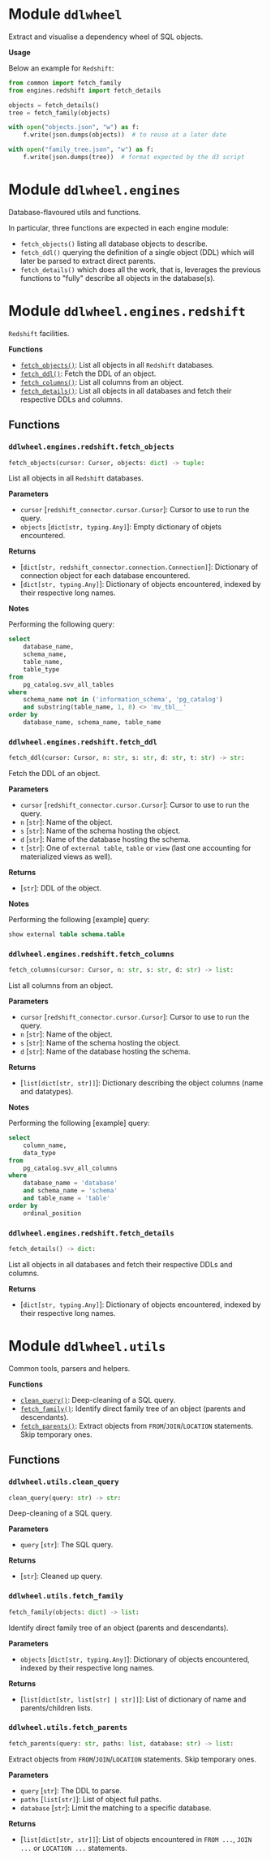 # Module `ddlwheel`

Extract and visualise a dependency wheel of SQL objects.

**Usage**

Below an example for `Redshift`:

```python
from common import fetch_family
from engines.redshift import fetch_details

objects = fetch_details()
tree = fetch_family(objects)

with open("objects.json", "w") as f:
    f.write(json.dumps(objects))  # to reuse at a later date

with open("family_tree.json", "w") as f:
    f.write(json.dumps(tree))  # format expected by the d3 script
```

# Module `ddlwheel.engines`

Database-flavoured utils and functions.

In particular, three functions are expected in each engine module:

- `fetch_objects()` listing all database objects to describe.
- `fetch_ddl()` querying the definition of a single object (DDL) which will later be
  parsed to extract direct parents.
- `fetch_details()` which does all the work, that is, leverages the previous functions
  to "fully" describe all objects in the database(s).

# Module `ddlwheel.engines.redshift`

`Redshift` facilities.

**Functions**

- [`fetch_objects()`](#ddlwheelenginesredshiftfetch_objects): List all objects in all
  `Redshift` databases.
- [`fetch_ddl()`](#ddlwheelenginesredshiftfetch_ddl): Fetch the DDL of an object.
- [`fetch_columns()`](#ddlwheelenginesredshiftfetch_columns): List all columns from an
  object.
- [`fetch_details()`](#ddlwheelenginesredshiftfetch_details): List all objects in all
  databases and fetch their respective DDLs and columns.

## Functions

### `ddlwheel.engines.redshift.fetch_objects`

```python
fetch_objects(cursor: Cursor, objects: dict) -> tuple:
```

List all objects in all `Redshift` databases.

**Parameters**

- `cursor` \[`redshift_connector.cursor.Cursor`\]: Cursor to use to run the query.
- `objects` \[`dict[str, typing.Any]`\]: Empty dictionary of objets encountered.

**Returns**

- \[`dict[str, redshift_connector.connection.Connection]`\]: Dictionary of connection
  object for each database encountered.
- \[`dict[str, typing.Any]`\]: Dictionary of objects encountered, indexed by their
  respective long names.

**Notes**

Performing the following query:

```sql
select
    database_name,
    schema_name,
    table_name,
    table_type
from
    pg_catalog.svv_all_tables
where
    schema_name not in ('information_schema', 'pg_catalog')
    and substring(table_name, 1, 8) <> 'mv_tbl__'
order by
    database_name, schema_name, table_name
```

### `ddlwheel.engines.redshift.fetch_ddl`

```python
fetch_ddl(cursor: Cursor, n: str, s: str, d: str, t: str) -> str:
```

Fetch the DDL of an object.

**Parameters**

- `cursor` \[`redshift_connector.cursor.Cursor`\]: Cursor to use to run the query.
- `n` \[`str`\]: Name of the object.
- `s` \[`str`\]: Name of the schema hosting the object.
- `d` \[`str`\]: Name of the database hosting the schema.
- `t` \[`str`\]: One of `external table`, `table` or `view` (last one accounting for
  materialized views as well).

**Returns**

- \[`str`\]: DDL of the object.

**Notes**

Performing the following \[example\] query:

```sql
show external table schema.table
```

### `ddlwheel.engines.redshift.fetch_columns`

```python
fetch_columns(cursor: Cursor, n: str, s: str, d: str) -> list:
```

List all columns from an object.

**Parameters**

- `cursor` \[`redshift_connector.cursor.Cursor`\]: Cursor to use to run the query.
- `n` \[`str`\]: Name of the object.
- `s` \[`str`\]: Name of the schema hosting the object.
- `d` \[`str`\]: Name of the database hosting the schema.

**Returns**

- \[`list[dict[str, str]]`\]: Dictionary describing the object columns (name and
  datatypes).

**Notes**

Performing the following \[example\] query:

```sql
select
    column_name,
    data_type
from
    pg_catalog.svv_all_columns
where
    database_name = 'database'
    and schema_name = 'schema'
    and table_name = 'table'
order by
    ordinal_position
```

### `ddlwheel.engines.redshift.fetch_details`

```python
fetch_details() -> dict:
```

List all objects in all databases and fetch their respective DDLs and columns.

**Returns**

- \[`dict[str, typing.Any]`\]: Dictionary of objects encountered, indexed by their
  respective long names.

# Module `ddlwheel.utils`

Common tools, parsers and helpers.

**Functions**

- [`clean_query()`](#ddlwheelutilsclean_query): Deep-cleaning of a SQL query.
- [`fetch_family()`](#ddlwheelutilsfetch_family): Identify direct family tree of an
  object (parents and descendants).
- [`fetch_parents()`](#ddlwheelutilsfetch_parents): Extract objects from
  `FROM`/`JOIN`/`LOCATION` statements. Skip temporary ones.

## Functions

### `ddlwheel.utils.clean_query`

```python
clean_query(query: str) -> str:
```

Deep-cleaning of a SQL query.

**Parameters**

- `query` \[`str`\]: The SQL query.

**Returns**

- \[`str`\]: Cleaned up query.

### `ddlwheel.utils.fetch_family`

```python
fetch_family(objects: dict) -> list:
```

Identify direct family tree of an object (parents and descendants).

**Parameters**

- `objects` \[`dict[str, typing.Any]`\]: Dictionary of objects encountered, indexed by
  their respective long names.

**Returns**

- \[`list[dict[str, list[str] | str]]`\]: List of dictionary of name and
  parents/children lists.

### `ddlwheel.utils.fetch_parents`

```python
fetch_parents(query: str, paths: list, database: str) -> list:
```

Extract objects from `FROM`/`JOIN`/`LOCATION` statements. Skip temporary ones.

**Parameters**

- `query` \[`str`\]: The DDL to parse.
- `paths` \[`list[str]`\]: List of object full paths.
- `database` \[`str`\]: Limit the matching to a specific database.

**Returns**

- \[`list[dict[str, str]]`\]: List of objects encountered in `FROM ...`, `JOIN ...` or
  `LOCATION ...` statements.
